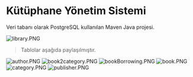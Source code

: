 # Kütüphane Yönetim Sistemi
Veri tabanı olarak PostgreSQL kullanılan Maven Java projesi.

![library.PNG](..%2F..%2F..%2F..%2F..%2F..%2F..%2F..%2F..%2FDesktop%2Flibrary.PNG)
>Tablolar aşağıda paylaşılmıştır. 

![author.PNG](..%2F..%2F..%2F..%2F..%2F..%2F..%2F..%2F..%2FDesktop%2Fauthor.PNG)
![book2category.PNG](..%2F..%2F..%2F..%2F..%2F..%2F..%2F..%2F..%2FDesktop%2Fbook2category.PNG)
![bookBorrowing.PNG](..%2F..%2F..%2F..%2F..%2F..%2F..%2F..%2F..%2FDesktop%2FbookBorrowing.PNG)
![book.PNG](..%2F..%2F..%2F..%2F..%2F..%2F..%2F..%2F..%2FDesktop%2Fbook.PNG)
![category.PNG](..%2F..%2F..%2F..%2F..%2F..%2F..%2F..%2F..%2FDesktop%2Fcategory.PNG)
![publisher.PNG](..%2F..%2F..%2F..%2F..%2F..%2F..%2F..%2F..%2FDesktop%2Fpublisher.PNG)